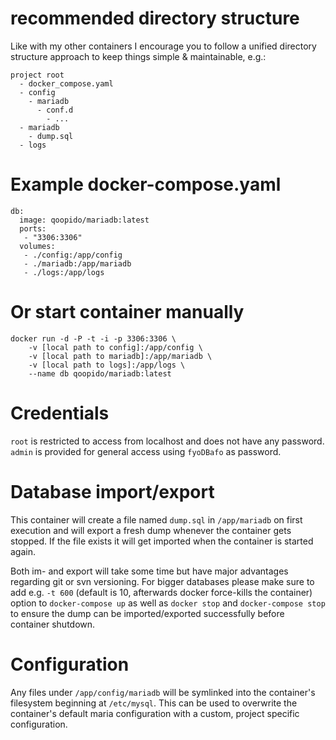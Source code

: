 # recommended directory structure #
Like with my other containers I encourage you to follow a unified directory structure approach to keep things simple & maintainable, e.g.:

```
project root
  - docker_compose.yaml
  - config
    - mariadb
      - conf.d
        - ...
  - mariadb
    - dump.sql
  - logs
```

# Example docker-compose.yaml #
```
db:
  image: qoopido/mariadb:latest
  ports:
   - "3306:3306"
  volumes:
   - ./config:/app/config
   - ./mariadb:/app/mariadb
   - ./logs:/app/logs
```

# Or start container manually #
```
docker run -d -P -t -i -p 3306:3306 \
	-v [local path to config]:/app/config \
	-v [local path to mariadb]:/app/mariadb \
	-v [local path to logs]:/app/logs \
	--name db qoopido/mariadb:latest
```

# Credentials #
```root``` is restricted to access from localhost and does not have any password. ```admin``` is provided for general access using ```fyoDBafo``` as password.

# Database import/export #
This container will create a file named ```dump.sql``` in ```/app/mariadb``` on first execution and will export a fresh dump whenever the container gets stopped. If the file exists it will get imported when the container is started again.

Both im- and export will take some time but have major advantages regarding git or svn versioning. For bigger databases please make sure to add e.g. ```-t 600``` (default is 10, afterwards docker force-kills the container) option to ```docker-compose up``` as well as ```docker stop``` and ```docker-compose stop``` to ensure the dump can be imported/exported successfully before container shutdown.

# Configuration #
Any files under ```/app/config/mariadb``` will be symlinked into the container's filesystem beginning at ```/etc/mysql```. This can be used to overwrite the container's default maria configuration with a custom, project specific configuration.